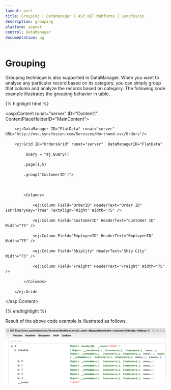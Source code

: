 ```yaml
---
layout: post
title: Grouping | DataManager | ASP.NET Webforms | Syncfusion
description: grouping
platform: aspnet
control: DataManager
documentation: ug
---
```


# Grouping

Grouping technique is also supported in DataManager. When you want to analyse any particular record based on its category, you can simply group that column and analyze the records based on category. The following code example illustrates the grouping behavior in table.

{% highlight html %}

<asp:Content runat="server" ID="Content1" ContentPlaceHolderID="MainContent">



        <ej:DataManager ID="FlatData" runat="server" URL="http://mvc.syncfusion.com/Services/Northwnd.svc/Orders"/>

        <ej:Grid ID="OrdersGrid" runat="server"  DataManagerID="FlatData"

             Query = "ej.Query()

            .page(1,5)

            .group('CustomerID')">



            <Columns>

                <ej:Column Field="OrderID" HeaderText="Order ID" IsPrimaryKey="True" TextAlign="Right" Width="75" />

                <ej:Column Field="CustomerID" HeaderText="Customer ID" Width="75" />

                <ej:Column Field="EmployeeID" HeaderText="EmployeeID" Width="75" />

                <ej:Column Field="ShipCity" HeaderText="Ship City" Width="75" />

                <ej:Column Field="Freight" HeaderText="Freight" Width="75" />

            </Columns>

        </ej:Grid>

</asp:Content>

{% endhighlight %}

Result of the above code example is illustrated as follows.

![](Grouping_images/Grouping_img1.png)



